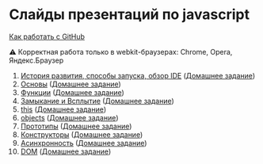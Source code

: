 # Слайды презентаций по javascript
[Как работать с GitHub](https://github.com/urfu-2015/guides/blob/master/how-to-pull-request.md)

:warning: Корректная работа только в webkit-браузерах: Chrome, Opera, Яндекс.Браузер

1. [История развития, способы запуска, обзор IDE](https://rawgit.com/urfu-2015/javascript-slides/master/01-intro/index.html) ([Домашнее задание](https://github.com/urfu-2015/javascript-tasks-1))
2. [Основы](https://rawgit.com/urfu-2015/javascript-slides/master/02-basic/index.html) ([Домашнее задание](https://github.com/urfu-2015/javascript-tasks-2))
3. [Функции](https://rawgit.com/urfu-2015/javascript-slides/master/03-functions/index.html) ([Домашнее задание](https://github.com/urfu-2015/javascript-tasks-3))
4. [Замыкание и Всплытие](https://rawgit.com/urfu-2015/javascript-slides/master/04-closure-and-hoisting/index.html#/) ([Домашнее задание](https://github.com/urfu-2015/javascript-tasks-4))
5. [this](https://cdn.rawgit.com/Zhigalov/javascript-slides/master/05-this/index.html#/) ([Домашнее задание](https://github.com/urfu-2015/javascript-tasks-5))
6. [objects](https://rawgit.com/urfu-2015/javascript-slides/master/06-objects/index.html#/) ([Домашнее задание](https://github.com/urfu-2015/javascript-tasks-6))
7. [Прототипы](https://rawgit.com/urfu-2015/javascript-slides/master/07-prototypes/index.html#/) ([Домашнее задание](https://github.com/urfu-2015/javascript-tasks-7))
8. [Конструкторы](https://rawgit.com/urfu-2015/javascript-slides/master/08-constructors/index.html#/) ([Домашнее задание](https://github.com/urfu-2015/javascript-tasks-8))
9. [Асинхронность](https://rawgit.com/urfu-2015/javascript-slides/master/09-async/index.html#/) ([Домашнее задание](https://github.com/urfu-2015/javascript-tasks-9))
10. [DOM](https://rawgit.com/urfu-2015/javascript-slides/master/10-dom/index.html#/) ([Домашнее задание](https://github.com/urfu-2015/javascript-tasks-10))
